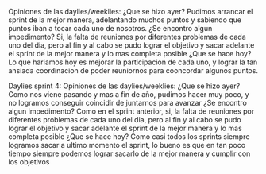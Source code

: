 Opiniones de las daylies/weeklies:
¿Que se hizo ayer?
Pudimos arrancar el sprint de la mejor manera, adelantando muchos puntos y sabiendo que puntos iban a tocar cada uno de nosotros.
¿Se encontro algun impedimento?
Si, la falta de reuniones por diferentes problemas de cada uno del dia, pero al fin y al cabo se pudo lograr el objetivo y sacar adelante el sprint de la mejor manera y lo mas completa posible
¿Que se hace hoy?
Lo que hariamos hoy es mejorar la participacion de cada uno, y lograr la tan ansiada coordinacion de poder reuniornos para cooncordar algunos puntos.


Daylies sprint 4:
Opiniones de las daylies/weeklies:
¿Que se hizo ayer?
Como nos viene pasando y mas a fin de año, pudimos hacer muy poco, y no logramos conseguir coincidir de juntarnos para avanzar
¿Se encontro algun impedimento?
Como en el sprint anterior, si, la falta de reuniones por diferentes problemas de cada uno del dia, pero al fin y al cabo se pudo lograr el objetivo y sacar adelante el sprint de la mejor manera y lo mas completa posible
¿Que se hace hoy?
Como casi todos los sprints siempre logramos sacar a ultimo momento el sprint, lo bueno es que en tan poco tiempo siempre podemos lograr sacarlo de la mejor manera y cumplir con los objetivos